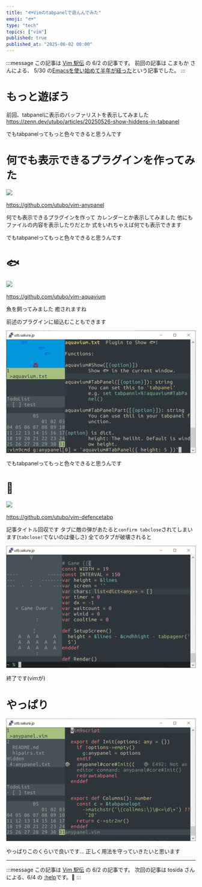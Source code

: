 ```yaml
---
title: "🐟Vimのtabpanelで遊んんでみた"
emoji: "🐟"
type: "tech"
topics: ["vim"]
published: true
published_at: "2025-06-02 00:00"
---
```


:::message
この記事は [Vim 駅伝](https://vim-jp.org/ekiden/) の 6/2 の記事です。
前回の記事は こまもか さんによる、 5/30 の[Emacsを使い始めて半年が経った](https://vim-jp.org/ekiden/#article-2025-05-30)という記事でした。
:::

# もっと遊ぼう

前回、tabpanelに表示のバッファリストを表示してみました
https://zenn.dev/utubo/articles/20250526-show-hiddens-in-tabpanel

でもtabpanelってもっと色々できると思うんです


# 何でも表示できるプラグインを作ってみた

![](https://github.com/user-attachments/assets/ff276d1d-2afc-4367-9be5-3891b43426ea)

https://github.com/utubo/vim-anypanel

何でも表示できるプラグインを作って
カレンダーとか表示してみました
他にもファイルの内容を表示したりだとか
式をいれちゃえば何でも表示できます

でもtabpanelってもっと色々できると思うんです

# 🐟

![](/images/20250602-play-tabpanel/aquavium.png)

https://github.com/utubo/vim-aquavium

魚を飼ってみました
癒されますね

前述のプラグインに組込むこともできます

![](/images/20250602-play-tabpanel/aquavium-in-any.png)


でもtabpanelってもっと色々できると思うんです

# 👾

![](/images/20250602-play-tabpanel/defencetabp.png)

https://github.com/utubo/vim-defencetabp

記事タイトル回収です
タブに敵の弾があたると`confirm tabclose`されてしまいます(`tabclose!`でないのは優しさ)
全てのタブが破壊されると

![](/images/20250602-play-tabpanel/defencetabp-gameover.png)

終了です(vimが)

# やっぱり

![](/images/20250602-play-tabpanel/anypanel.png)

やっぱりこのくらいで良いです…
正しく用法を守っていきたいと思います

----

:::message
この記事は [Vim 駅伝](https://vim-jp.org/ekiden/) の 6/2 の記事です。
次回の記事は tosida さんによる、6/4 の [:help](https://vim-jp.org/ekiden/#article-2025-06-04)です。🏃
:::

